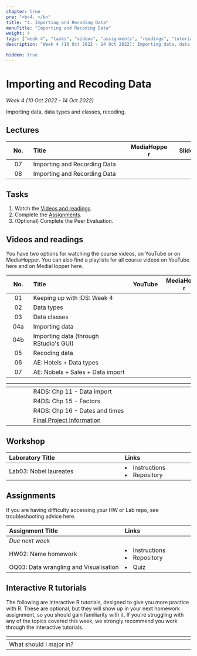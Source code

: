 ```yaml
---
chapter: true
pre: "<b>4. </b>"
title: "4. Importing and Recoding Data"
menuTitle: "Importing and Recoding Data"
weight: 4
tags: ["week 4", "tasks", "videos", "assignments", "readings", "tutorials"]
description: "Week 4 (10 Oct 2022 - 14 Oct 2022): Importing data, data types and classes, recoding."

hidden: true
---
```


# Importing and Recoding Data

_Week 4 (10 Oct 2022 - 14 Oct 2022)_

Importing data, data types and classes, recoding.

## Lectures

| <div style="width:50px;text-align:center">No.</div> | <div style="width:250px;text-align:left">Title</div> | <div style="width:100px;text-align:center">MediaHopper</div> |  <div style="width:80px;text-align:center">Slides</div> | <div style="width:170px;text-align:center">Additional Links</div> |
|:---:|:---------------------|:-----------:|:--------:|:------|
| 07  | Importing and Recording Data  | <span><a id = "MHL07"><i class="fas fa-file-video fa-lg"/></a></span> |<span><a id = "lecture07"><i class="fas fa-desktop fa-lg"/></a></span> | <span><a id = "GHL07">Raw<i class="fab fa-fw fa-github"/></a></span> |
| 08  | Importing and Recording Data  | <span><a id = "MHL08"><i class="fas fa-file-video fa-lg"/></a></span> |<span><a id = "lecture08"><i class="fas fa-desktop fa-lg"/></a></span> | <span><a id = "GHL08">Raw<i class="fab fa-fw fa-github"/></a></span> |

## Tasks

<ol>
<li>Watch the <a href="#videos and readings">Videos and readings</a>.</li>
  <li>Complete the <a href="#assignments">Assignments</a>.</li>
  <li>(Optional) Complete the <a id="PE01">Peer Evaluation</a>.</li>
</ol>

## Videos and readings

<p style="text-align: left">You have two options for watching the course videos, on YouTube or on MediaHopper. You can also find a playlists for all course videos on YouTube <a id="playlistyt">here</a> and on MediaHopper <a id="playlistmh">here</a>.

| <div style="width:50px;text-align:center">No.</div> | <div style="width:250px;text-align:left">Title</div> | <div style="width:80px;text-align:center">YouTube</div> | <div style="width:100px;text-align:center">MediaHopper</div> |  <div style="width:80px;text-align:center">Slides</div> | <div style="width:170px;text-align:center">Additional Links</div> |
|:---:|:---------------------|:-------:|:-----------:|:--------:|:------|
| 01  | Keeping up with IDS: Week 4 | <a id="W4L1YT"><span style="color: red;"><i class="fab fa-youtube fa-lg" /></span></a> | <a id="W4L1MH"><span style="color: #0A1E3F;"><i class="fas fa-file-video fa-lg"/></span></a> | - | - |
| 02  | 	Data types     | <a id="W4L2YT"><span style="color: red;"><i class="fab fa-youtube fa-lg" /></span></a> | <a id="W4L2MH"><span style="color: #0A1E3F;"><i class="fas fa-file-video fa-lg"/></span></a> | <a id="W4L2S"><span style="color: #4b5357;"><i class="fas fa-desktop fa-lg"/></span></a>  | <li><a id="AE5">AE5. Repository</a></li> |
| 03  | 	Data classes     | <a id="W4L3YT"><span style="color: red;"><i class="fab fa-youtube fa-lg" /></span></a> | <a id="W4L3MH"><span style="color: #0A1E3F;"><i class="fas fa-file-video fa-lg"/></span></a> | <a id="W4L3S"><span style="color: #4b5357;"><i class="fas fa-desktop fa-lg"/></span></a>  | <li><a id="AE5_2">AE5. Repository</a></li> |
| 04a  | 	Importing data     | <a id="W4L4aYT"><span style="color: red;"><i class="fab fa-youtube fa-lg" /></span></a> | <a id="W4L4aMH"><span style="color: #0A1E3F;"><i class="fas fa-file-video fa-lg"/></span></a> | <a id="W4L4aS"><span style="color: #4b5357;"><i class="fas fa-desktop fa-lg"/></span></a>  | <li><a id="AE6">AE6. Repository</a></li> |
| 04b  | 	Importing data (through RStudio's GUI)     | <a id="W4L4bYT"><span style="color: red;"><i class="fab fa-youtube fa-lg" /></span></a> | <a id="W4L4bMH"><span style="color: #0A1E3F;"><i class="fas fa-file-video fa-lg"/></span></a> | <a id="W4L4bS"><span style="color: #4b5357;"><i class="fas fa-desktop fa-lg"/></span></a>  | - |
| 05  | 		Recoding data     | <a id="W4L5YT"><span style="color: red;"><i class="fab fa-youtube fa-lg" /></span></a> | <a id="W4L5MH"><span style="color: #0A1E3F;"><i class="fas fa-file-video fa-lg"/></span></a> | <a id="W4L5S"><span style="color: #4b5357;"><i class="fas fa-desktop fa-lg"/></span></a>  | - |
| 06  | 		AE: Hotels + Data types    | <a id="W4L6YT"><span style="color: red;"><i class="fab fa-youtube fa-lg" /></span></a> | <a id="W4L6MH"><span style="color: #0A1E3F;"><i class="fas fa-file-video fa-lg"/></span></a> | -  | <li><a id="AE5_3">AE5. Repository</a></li> |
| 07  | 		AE: Nobels + Sales + Data import    | <a id="W4L7YT"><span style="color: red;"><i class="fab fa-youtube fa-lg" /></span></a> | <a id="W4L7MH"><span style="color: #0A1E3F;"><i class="fas fa-file-video fa-lg"/></span></a> | -  | <li><a id="AE6_2">AE6. Repository</a></li> |

| <div style="width:50px"></div>  | <div style="width:420px"></div>  |  <div style="width:200px"></div> |
|:---:|:---|:---:|
| <i class="fas fa-book"></i> | R4DS: <a id="R4DS11">Chp 11 - Data import</a> | **Required** |
| <i class="fas fa-book"></i> | R4DS: <a id="R4DS15">Chp 15 - Factors</a> | **Required** |
| <i class="fas fa-book"></i> | R4DS: <a id="R4DS16">Chp 16 - Dates and times</a> | **Required** |
| <i class="fas fa-laptop"></i> | <a href="/assessments/project">Final Project Information</a> | Recommended |

## Workshop

| <div style="width:300px;text-align:left">Laboratory Title</div> | <div style="width:170px;text-align:left">Links</div> | <div style="width:180px;text-align:left">Date</div> |
|:---|:---|:---|
| Lab03: Nobel laureates | <li><a id="LAB3I">Instructions</a></li> <li><a id="LAB3R">Repository</a></li> |  Fri, 14 Oct, 10:00 UK  |

## Assignments

<p style="text-align: left">If you are having difficulty accessing your HW or Lab repo, see troubleshooting advice <a id="troubleshoot">here</a>.</p>

| <div style="width:300px;text-align:left">Assignment Title</div> | <div style="width:170px;text-align:left">Links</div> | <div style="width:180px;text-align:left">Due</div> |
|:---|:---|:---|
| *Due next week* | | |
| HW02: Name homework | <li><a id="HW2I">Instructions</a></li> <li><a id="HW2R">Repository</a></li> | Fri, 21 Oct, 12:00 UK |
| OQ03: Data wrangling and Visualisation | <li><a id="OQ3">Quiz</a></li> | Mon, 17 Oct, 12:00 UK |

<!--
## Code-along

<p style="text-align: left"> Recordings and files from Thursday's code-along.</p>

| <div style="width:200px"></div>  | <div style="width:480px"></div>  |
|:---|:---|
| Recording | <a id="CA4YT"><span style="color: red;"><i class="fab fa-youtube fa-lg"> </i></span></a> <a id="CA4MH"><span style="color: #0A1E3F;"><i class="fas fa-file-video fa-lg"></i></span></a>
| Session artifacts | <a id="CA4Rmd">.Rmd</a> <a id="CA4Md">.md</a>|
-->

## Interactive R tutorials

<p style="text-align: left"> The following are interactive R tutorials, designed to give you more practice with R. These are optional, but they will show up in your next homework assignment, so you should gain familiarity with it. If you’re struggling with any of the topics covered this week, we strongly recommend you work through the interactive tutorials.</p>

|  <div style="width:480px"></div>  |  <div style="width:200px"></div>  |
|:---|:---|
| <a id="RT5">What should I major in?</a> | Related to HW02 |

